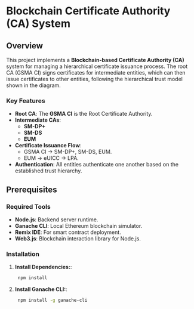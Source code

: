 # Blockchain Certificate Authority (CA) System

## Overview

This project implements a **Blockchain-based Certificate Authority (CA)** system for managing a hierarchical certificate issuance process. The root CA (GSMA CI) signs certificates for intermediate entities, which can then issue certificates to other entities, following the hierarchical trust model shown in the diagram.

### Key Features
- **Root CA**: The **GSMA CI** is the Root Certificate Authority.
- **Intermediate CAs**: 
  - **SM-DP+**
  - **SM-DS**
  - **EUM**
- **Certificate Issuance Flow**:
  - GSMA CI → SM-DP+, SM-DS, EUM.
  - EUM → eUICC → LPA.
- **Authentication**: All entities authenticate one another based on the established trust hierarchy.

## Prerequisites

### Required Tools
- **Node.js**: Backend server runtime.
- **Ganache CLI**: Local Ethereum blockchain simulator.
- **Remix IDE**: For smart contract deployment.
- **Web3.js**: Blockchain interaction library for Node.js.

### Installation
1. **Install Dependencies:**:
   ```bash
    npm install
2. **Install Ganache CLI:**:
   ```bash
    npm install -g ganache-cli



